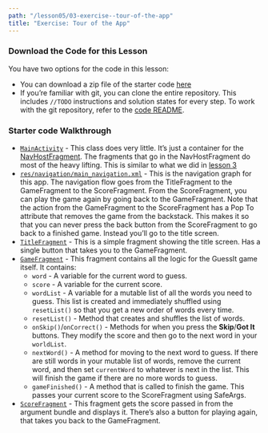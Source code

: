 ```yaml
---
path: "/lesson05/03-exercise--tour-of-the-app"
title: "Exercise: Tour of the App"
---
```


<youtube id="OvJzqaqC7h0"></youtube>

<h3 id="download-the-code-for-this-lesson">Download the Code for this Lesson</h3>
<p>You have two options for the code in this lesson:</p>
<ul>
<li>You can download a zip file of the starter code <a target="_blank" href="andfun-kotlin-guess-it-starter-code.zip">here</a></li>
<li>If you’re familiar with git, you can clone the entire repository. This includes <code>//TODO</code> instructions and solution states for every step. To work with the git repository, refer to the <a target="_blank" href="https://github.com/udacity/andfun-kotlin-guess-it/tree/starter-code#how-to-use-this-repo-while-taking-the-course">code README</a>.</li>
</ul>
<h3 id="starter-code-walkthrough">Starter code Walkthrough</h3>
<ul>
<li><a target="_blank" href="https://github.com/udacity/andfun-kotlin-guess-it/blob/starter-code/app/src/main/java/com/example/android/guesstheword/MainActivity.kt"><code>MainActivity</code></a> - This class does very little. It’s just a container for the <a target="_blank" href="https://developer.android.com/reference/kotlin/androidx/navigation/fragment/NavHostFragment">NavHostFragment</a>. The fragments that go in the NavHostFragment do most of the heavy lifting. This is similar to what we did in <a target="_blank" href="https://classroom.udacity.com/courses/ud9012/lessons/7466f670-3d47-4b60-8f6a-0914ce58f9ad/concepts/cda040dc-4139-4027-b8ee-d8119d451291">lesson 3</a></li>
<li><a target="_blank" href="https://github.com/udacity/andfun-kotlin-guess-it/blob/starter-code/app/src/main/res/navigation/main_navigation.xml"><code>res/navigation/main_navigation.xml</code></a> - This is the navigation graph for this app. The navigation flow goes from the TitleFragment to the GameFragment to the ScoreFragment. From the ScoreFragment, you can play the game again by going back to the GameFragment. Note that the action from the GameFragment to the ScoreFragment has a Pop To attribute that removes the game from the backstack. This makes it so that you can never press the back button from the ScoreFragment to go back to a finished game. Instead you’ll go to the title screen.</li>
<li><a target="_blank" href="https://github.com/udacity/andfun-kotlin-guess-it/blob/starter-code/app/src/main/java/com/example/android/guesstheword/screens/title/TitleFragment.kt"><code>TitleFragment</code></a> - This is a simple fragment showing the title screen. Has a single button that takes you to the GameFragment.</li>
<li><a target="_blank" href="https://github.com/udacity/andfun-kotlin-guess-it/blob/starter-code/app/src/main/java/com/example/android/guesstheword/screens/game/GameFragment.kt"><code>GameFragment</code></a> - This fragment contains all the logic for the GuessIt game itself. It contains:<ul>
<li><code>word</code> - A variable for the current word to guess.</li>
<li><code>score</code> - A variable for the current score.</li>
<li><code>wordList</code> - A variable for a mutable list of all the words you need to guess. This list is created and immediately shuffled using <code>resetList()</code> so that you get a new order of words every time.</li>
<li><code>resetList()</code> - Method that creates and shuffles the list of words. </li>
<li><code>onSkip()</code>/<code>onCorrect()</code> - Methods for when you press the <strong>Skip</strong>/<strong>Got It</strong> buttons.  They modify the score and then go to the next word in your <code>worldList</code>.</li>
<li><code>nextWord()</code> - A method for moving to the next word to guess. If there are still words in your mutable list of words, remove the current word, and then set <code>currentWord</code> to whatever is next in the list. This will finish the game if there are no more words to guess.</li>
<li><code>gameFinished()</code> - A method that is called to finish the game. This passes your current score to the ScoreFragment using SafeArgs.</li>
</ul>
</li>
<li><a target="_blank" href="https://github.com/udacity/andfun-kotlin-guess-it/blob/starter-code/app/src/main/java/com/example/android/guesstheword/screens/score/ScoreFragment.kt"><code>ScoreFragment</code></a> - This fragment gets the score passed in from the argument bundle and displays it. There’s also a button for playing again, that takes you back to the GameFragment.</li>
</ul>
